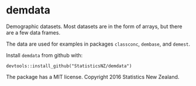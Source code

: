 
# demdata

Demographic datasets.  Most datasets are in the form of arrays, but there are a few data frames.  

The data are used for examples in packages `classconc`, `dembase`, and `demest`.

Install `demdata` from github with:
```{r, echo = FALSE}
devtools::install_github("StatisticsNZ/demdata")
```

The package has a MIT license.  Copyright 2016 Statistics New Zealand.

